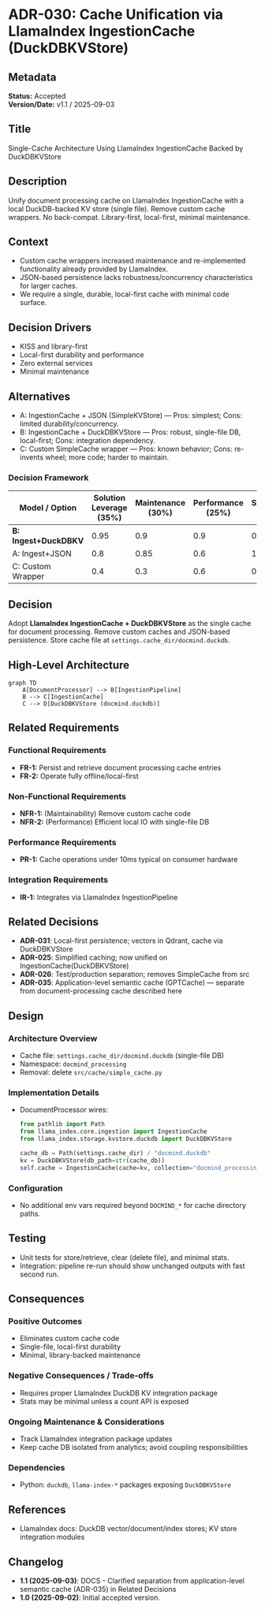 # ADR-030: Cache Unification via LlamaIndex IngestionCache (DuckDBKVStore)

## Metadata

**Status:** Accepted  
**Version/Date:** v1.1 / 2025-09-03

## Title

Single-Cache Architecture Using LlamaIndex IngestionCache Backed by DuckDBKVStore

## Description

Unify document processing cache on LlamaIndex IngestionCache with a local DuckDB-backed KV store (single file). Remove custom cache wrappers. No back-compat. Library-first, local-first, minimal maintenance.

## Context

- Custom cache wrappers increased maintenance and re-implemented functionality already provided by LlamaIndex.
- JSON-based persistence lacks robustness/concurrency characteristics for larger caches.
- We require a single, durable, local-first cache with minimal code surface.

## Decision Drivers

- KISS and library-first
- Local-first durability and performance
- Zero external services
- Minimal maintenance

## Alternatives

- A: IngestionCache + JSON (SimpleKVStore) — Pros: simplest; Cons: limited durability/concurrency.
- B: IngestionCache + DuckDBKVStore — Pros: robust, single-file DB, local-first; Cons: integration dependency.
- C: Custom SimpleCache wrapper — Pros: known behavior; Cons: re-invents wheel; more code; harder to maintain.

### Decision Framework

| Model / Option         | Solution Leverage (35%) | Maintenance (30%) | Performance (25%) | Simplicity (10%) | Total Score | Decision      |
| ---------------------- | ----------------------- | ----------------- | ----------------- | ---------------- | ----------- | ------------- |
| **B: Ingest+DuckDBKV** | 0.95                    | 0.9               | 0.9               | 0.9              | **0.92**    | ✅ **Selected** |
| A: Ingest+JSON         | 0.8                     | 0.85              | 0.6               | 1.0              | 0.79        | Rejected      |
| C: Custom Wrapper      | 0.4                     | 0.3               | 0.6               | 0.5              | 0.43        | Rejected      |

## Decision

Adopt **LlamaIndex IngestionCache + DuckDBKVStore** as the single cache for document processing. Remove custom caches and JSON-based persistence. Store cache file at `settings.cache_dir/docmind.duckdb`.

## High-Level Architecture

```mermaid
graph TD
    A[DocumentProcessor] --> B[IngestionPipeline]
    B --> C[IngestionCache]
    C --> D[DuckDBKVStore (docmind.duckdb)]
```

## Related Requirements

### Functional Requirements

- **FR-1:** Persist and retrieve document processing cache entries
- **FR-2:** Operate fully offline/local-first

### Non-Functional Requirements

- **NFR-1:** (Maintainability) Remove custom cache code
- **NFR-2:** (Performance) Efficient local IO with single-file DB

### Performance Requirements

- **PR-1:** Cache operations under 10ms typical on consumer hardware

### Integration Requirements

- **IR-1:** Integrates via LlamaIndex IngestionPipeline

## Related Decisions

- **ADR-031**: Local-first persistence; vectors in Qdrant, cache via DuckDBKVStore
- **ADR-025**: Simplified caching; now unified on IngestionCache(DuckDBKVStore)
- **ADR-026**: Test/production separation; removes SimpleCache from src
- **ADR-035**: Application-level semantic cache (GPTCache) — separate from document-processing cache described here

## Design

### Architecture Overview

- Cache file: `settings.cache_dir/docmind.duckdb` (single-file DB)
- Namespace: `docmind_processing`
- Removal: delete `src/cache/simple_cache.py`

### Implementation Details

- DocumentProcessor wires:

  ```python
  from pathlib import Path
  from llama_index.core.ingestion import IngestionCache
  from llama_index.storage.kvstore.duckdb import DuckDBKVStore

  cache_db = Path(settings.cache_dir) / "docmind.duckdb"
  kv = DuckDBKVStore(db_path=str(cache_db))
  self.cache = IngestionCache(cache=kv, collection="docmind_processing")
  ```

### Configuration

- No additional env vars required beyond `DOCMIND_*` for cache directory paths.

## Testing

- Unit tests for store/retrieve, clear (delete file), and minimal stats.
- Integration: pipeline re-run should show unchanged outputs with fast second run.

## Consequences

### Positive Outcomes

- Eliminates custom cache code
- Single-file, local-first durability
- Minimal, library-backed maintenance

### Negative Consequences / Trade-offs

- Requires proper LlamaIndex DuckDB KV integration package
- Stats may be minimal unless a count API is exposed

### Ongoing Maintenance & Considerations

- Track LlamaIndex integration package updates
- Keep cache DB isolated from analytics; avoid coupling responsibilities

### Dependencies

- Python: `duckdb`, `llama-index-*` packages exposing `DuckDBKVStore`

## References

- LlamaIndex docs: DuckDB vector/document/index stores; KV store integration modules

## Changelog

- **1.1 (2025-09-03)**: DOCS - Clarified separation from application-level semantic cache (ADR-035) in Related Decisions
- **1.0 (2025-09-02)**: Initial accepted version.
